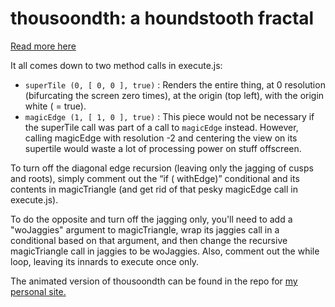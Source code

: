 # thousoondth: a houndstooth fractal

[Read more here](https://cmloegcmluin.wordpress.com/2015/05/23/houndstooth-eats-itself-thousoondth-the-houndstooth-fractal/)

It all comes down to two method calls in execute.js:
 - `superTile (0, [ 0, 0 ], true)` : Renders the entire thing, at 0 resolution (bifurcating the screen zero times), at the origin (top left), with the origin white ( = true).
 - `magicEdge (1, [ 1, 0 ], true)` : This piece would not be necessary if the superTile call was part of a call to `magicEdge` instead. However, calling magicEdge with resolution -2 and centering the view on its supertile would waste a lot of processing power on stuff offscreen.

To turn off the diagonal edge recursion (leaving only the jagging of cusps and roots), simply comment out the “if ( withEdge)” conditional and its contents in magicTriangle (and get rid of that pesky magicEdge call in execute.js).

To do the opposite and turn off the jagging only, you'll need to add a "woJaggies" argument to magicTriangle, wrap its jaggies call in a conditional based on that argument, and then change the recursive magicTriangle call in jaggies to be woJaggies. Also, comment out the while loop, leaving its innards to execute once only.

The animated version of thousoondth can be found in the repo for [my personal site.](http://github.com/DougBlumeyer/DouglasBlumeyer.com)
